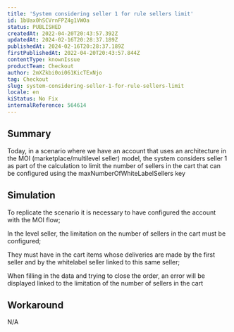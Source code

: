 ```yaml
---
title: 'System considering seller 1 for rule sellers limit'
id: 1bUax0hSCVrnFPZ4g1VWOa
status: PUBLISHED
createdAt: 2022-04-20T20:43:57.392Z
updatedAt: 2024-02-16T20:28:37.189Z
publishedAt: 2024-02-16T20:28:37.189Z
firstPublishedAt: 2022-04-20T20:43:57.844Z
contentType: knownIssue
productTeam: Checkout
author: 2mXZkbi0oi061KicTExNjo
tag: Checkout
slug: system-considering-seller-1-for-rule-sellers-limit
locale: en
kiStatus: No Fix
internalReference: 564614
---
```


## Summary


Today, in a scenario where we have an account that uses an architecture in the MOI (marketplace/multilevel seller) model, the system considers seller 1 as part of the calculation to limit the number of sellers in the cart that can be configured using the maxNumberOfWhiteLabelSellers key



## Simulation


To replicate the scenario it is necessary to have configured the account with the MOI flow;

In the level seller, the limitation on the number of sellers in the cart must be configured;

They must have in the cart items whose deliveries are made by the first seller and by the whitelabel seller linked to this same seller;

When filling in the data and trying to close the order, an error will be displayed linked to the limitation of the number of sellers in the cart



## Workaround


N/A

